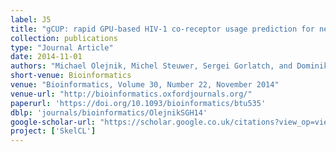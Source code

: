 ```yaml
---
label: J5
title: "gCUP: rapid GPU-based HIV-1 co-receptor usage prediction for next-generation sequencing"
collection: publications
type: "Journal Article"
date: 2014-11-01
authors: "Michael Olejnik, Michel Steuwer, Sergei Gorlatch, and Dominik Heider"
short-venue: Bioinformatics
venue: "Bioinformatics, Volume 30, Number 22, November 2014"
venue-url: "http://bioinformatics.oxfordjournals.org/"
paperurl: 'https://doi.org/10.1093/bioinformatics/btu535'
dblp: 'journals/bioinformatics/OlejnikSGH14'
google-scholar-url: "https://scholar.google.co.uk/citations?view_op=view_citation&hl=en&user=XdXJRZEAAAAJ&citation_for_view=XdXJRZEAAAAJ:IjCSPb-OGe4C"
project: ['SkelCL']
---
```

